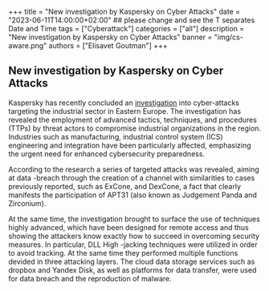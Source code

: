 +++
title = "New investigation by Kaspersky on Cyber Attacks"
date = "2023-06-11T14:00:00+02:00" ## please change and see the T separates Date and Time
tags = ["Cyberattack"]
categories = ["all"]
description = "New investigation by Kaspersky on Cyber Attacks"
banner = "img/cs-aware.png"
authors = ["Elisavet Goutman"]
+++

## New investigation by Kaspersky on Cyber Attacks 

Kaspersky has recently concluded an [investigation](https://www.kaspersky.com/about/press-releases/2023_kaspersky-reports-attacks-on-industrial-sector-utilizing-cloud-infrastructure) into cyber-attacks targeting the industrial sector in Eastern Europe. The investigation has revealed the employment of advanced tactics, techniques, and procedures (TTPs) by threat actors to compromise industrial organizations in the region. Industries such as manufacturing, industrial control system (ICS) engineering and integration have been particularly affected, emphasizing the urgent need for enhanced cybersecurity preparedness.

According to the research a series of targeted attacks was revealed, aiming at data -breach through the creation of a channel with similarities to cases previously reported, such as ExCone, and DexCone, a fact that clearly manifests the participation of APT31 (also known as Judgement Panda and Zirconium).

At the same time, the investigation brought to surface the use of techniques highly advanced, which have been designed for remote access and thus showing the attackers know exactly how to succeed in overcoming security measures. In particular, DLL High -jacking techniques were utilized in order to avoid tracking. At the same time they performed multiple functions devided in three attacking layers. The cloud data storage services such as dropbox and Yandex Disk, as well as platforms for data transfer, were used for data breach  and the reproduction of malware.  

